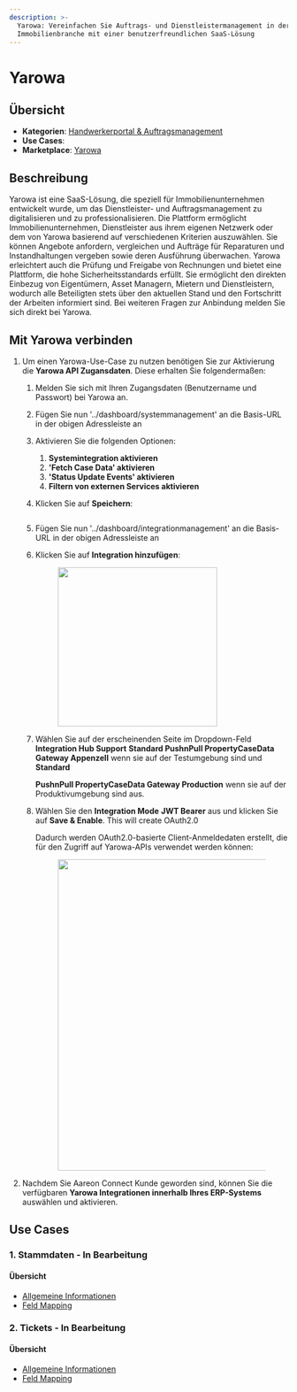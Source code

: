 ```yaml
---
description: >-
  Yarowa: Vereinfachen Sie Auftrags- und Dienstleistermanagement in der
  Immobilienbranche mit einer benutzerfreundlichen SaaS-Lösung
---
```


# Yarowa

## Übersicht

* **Kategorien**: [Handwerkerportal & Auftragsmanagement](../kategorien/handwerkerportal-and-auftragsmanagement.md)
* **Use Cases**:&#x20;
* **Marketplace**: [Yarowa](https://marketplace.aareon.com/de/listings/yarowa)

## Beschreibung

Yarowa ist eine SaaS-Lösung, die speziell für Immobilienunternehmen entwickelt wurde, um das Dienstleister- und Auftragsmanagement zu digitalisieren und zu professionalisieren. Die Plattform ermöglicht Immobilienunternehmen, Dienstleister aus ihrem eigenen Netzwerk oder dem von Yarowa basierend auf verschiedenen Kriterien auszuwählen. Sie können Angebote anfordern, vergleichen und Aufträge für Reparaturen und Instandhaltungen vergeben sowie deren Ausführung überwachen. Yarowa erleichtert auch die Prüfung und Freigabe von Rechnungen und bietet eine Plattform, die hohe Sicherheitsstandards erfüllt. Sie ermöglicht den direkten Einbezug von Eigentümern, Asset Managern, Mietern und Dienstleistern, wodurch alle Beteiligten stets über den aktuellen Stand und den Fortschritt der Arbeiten informiert sind. Bei weiteren Fragen zur Anbindung melden Sie sich direkt bei Yarowa.

## Mit Yarowa verbinden

1. Um einen Yarowa-Use-Case zu nutzen benötigen Sie zur Aktivierung die **Yarowa API Zugansdaten**. Diese erhalten Sie folgendermaßen:
   1. Melden Sie sich mit Ihren Zugangsdaten (Benutzername und Passwort) bei Yarowa an.
   2. Fügen Sie nun '../dashboard/systemmanagement' an die Basis-URL in der obigen Adressleiste an
   3. Aktivieren Sie die folgenden Optionen:
      1. **Systemintegration aktivieren**
      2. **'Fetch Case Data' aktivieren**
      3. **'Status Update Events' aktivieren**
      4. **Filtern von externen Services aktivieren**
   4.  Klicken Sie auf **Speichern**:

       <figure><img src="../.gitbook/assets/image (30).png" alt=""><figcaption></figcaption></figure>
   5. Fügen Sie nun '../dashboard/integrationmanagement' an die Basis-URL in der obigen Adressleiste an
   6.  Klicken Sie auf **Integration hinzufügen**:

       <figure><img src="../.gitbook/assets/image (31).png" alt="" width="288"><figcaption></figcaption></figure>
   7.  Wählen Sie auf der erscheinenden Seite im Dropdown-Feld **Integration Hub Support** **Standard PushnPull PropertyCaseData Gateway Appenzell** wenn sie auf der Testumgebung sind und **Standard**

       **PushnPull PropertyCaseData Gateway Production** wenn sie auf der Produktivumgebung sind aus.
   8.  Wählen Sie den **Integration Mode** **JWT Bearer** aus und klicken Sie auf **Save & Enable**. This will create OAuth2.0

       Dadurch werden OAuth2.0-basierte Client-Anmeldedaten erstellt, die für den Zugriff auf Yarowa-APIs verwendet werden können:

       <figure><img src="../.gitbook/assets/image (39).png" alt="" width="563"><figcaption></figcaption></figure>
2. Nachdem Sie Aareon Connect Kunde geworden sind, können Sie die verfügbaren **Yarowa Integrationen innerhalb Ihres ERP-Systems** auswählen und aktivieren.

## Use Cases

### 1. Stammdaten - In Bearbeitung

#### Übersicht

* [Allgemeine Informationen](yarowa.md#stammdaten)
* [Feld Mapping](https://docs.google.com/spreadsheets/d/1b5iCRsnGxBGTXNzHzaNm0SlfRoIpbRofghzS-7HwbVc/edit#gid=1213044489\&fvid=23969279)

### 2. Tickets - In Bearbeitung

#### Übersicht

* [Allgemeine Informationen](../use-cases/tickets.md)
* [Feld Mapping](https://docs.google.com/spreadsheets/d/1b5iCRsnGxBGTXNzHzaNm0SlfRoIpbRofghzS-7HwbVc/edit#gid=388591826\&fvid=1169857418)
